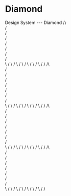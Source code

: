 # Diamond
Design System --- Diamond
                  /\                
                 /  \
                /    \
               /      \
              /        \
             /          \
            /            \
           /              \
           \              /
            \            /
             \          /
              \        /
               \      /
                \    /
                 \  /
                  \/
                  /\                
                 /  \
                /    \
               /      \
              /        \
             /          \
            /            \
           /              \
           \              /
            \            /
             \          /
              \        /
               \      /
                \    /
                 \  /
                  \/
                  /\                
                 /  \
                /    \
               /      \
              /        \
             /          \
            /            \
           /              \
           \              /
            \            /
             \          /
              \        /
               \      /
                \    /
                 \  /
                  \/
                  /\                
                 /  \
                /    \
               /      \
              /        \
             /          \
            /            \
           /              \
           \              /
            \            /
             \          /
              \        /
               \      /
                \    /
                 \  /
                  \/
